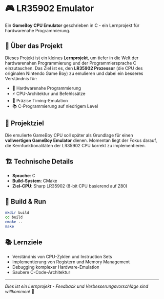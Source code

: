 # 🎮 LR35902 Emulator

Ein **GameBoy CPU Emulator** geschrieben in C - ein Lernprojekt für hardwarenahe Programmierung.

## 📖 Über das Projekt

Dieses Projekt ist ein kleines **Lernprojekt**, um tiefer in die Welt der hardwarenahen Programmierung und der Programmiersprache C einzutauchen. Das Ziel ist es, den **LR35902 Prozessor** (die CPU des originalen Nintendo Game Boy) zu emulieren und dabei ein besseres Verständnis für:

- 🔧 Hardwarenahe Programmierung
- ⚡ CPU-Architektur und Befehlssätze
- 🎯 Präzise Timing-Emulation
- 📚 C-Programmierung auf niedrigem Level

## 🎯 Projektziel

Die emulierte GameBoy CPU soll später als Grundlage für einen **vollwertigen GameBoy Emulator** dienen. Momentan liegt der Fokus darauf, die Kernfunktionalitäten der LR35902 CPU korrekt zu implementieren.

## 🏗️ Technische Details

- **Sprache**: C
- **Build-System**: CMake
- **Ziel-CPU**: Sharp LR35902 (8-bit CPU basierend auf Z80)

## 🚀 Build & Run

```bash
mkdir build
cd build
cmake ..
make
```

## 📚 Lernziele

- Verständnis von CPU-Zyklen und Instruction Sets
- Implementierung von Registern und Memory Management
- Debugging komplexer Hardware-Emulation
- Saubere C-Code-Architektur

---

*Dies ist ein Lernprojekt - Feedback und Verbesserungsvorschläge sind willkommen!* 🙂
